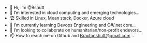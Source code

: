 - 👋 Hi, I’m @Bshutt
- 👀 I’m interested in cloud computing and emerging technologies...
- 🏆 Skilled in Linux, Mean stack, Docker, Azure cloud
- 🌱 I’m currently learning Devops Engineering and C#/.net core...
- 💞️ I’m looking to collaborate on humanitarian/non-profit endevors...
- 📫 How to reach me on Github and Braxtonshutt@gmail.com...

<!---
Bshutt/Bshutt is a ✨ special ✨ repository because its `README.md` (this file) appears on your GitHub profile.
You can click the Preview link to take a look at your changes.
--->
